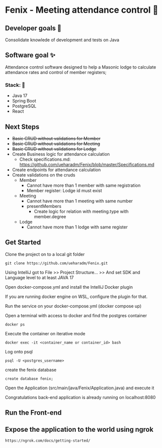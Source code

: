 
# Fenix - Meeting attendance control 📝  
 

## Developer goals 🚀  
Consolidate knowlede of development and tests on Java

## Software goal ✨  
Attendance control software designed to help a Masonic lodge to calculate attendance rates and control of member registers;

### Stack: 📝
- Java 17
- Spring Boot
- PostgreSQL
- React

## Next Steps
- <s>Basic CRUD without validations for Member
- Basic CRUD without validations for Meeting
- Basic CRUD without validations for Lodge</s>
- Create Business logic for attendance calculation
  - Check specifications.md: https://github.com/ueharadm/Fenix/blob/master/Specifications.md
- Create endpoints for attendance calculation
- Create validations on the cruds
    - Member
      - Cannot have more than 1 member with same registration
      - Member register: Lodge id must exist
    - Meeting
      - Cannot have more than 1 meeting with same number
      - presentMembers
        - Create logic for relation with meeting.type with member.degree
    - Lodge
      - Cannot have more than 1 lodge with same register

## Get Started
Clone the project on to a local git folder
```
git clone https://github.com/ueharadm/Fenix.git
```
Using IntelliJ got to File >> Project Structure... >> And set SDK and Language level to at least JAVA 17

Open docker-compose.yml and install the IntelliJ Docker plugin

If you are running docker engine on WSL, configure the plugin for that.

Run the service on your docker-compose.yml (docker compose up)

Open a terminal with access to docker and find the postgres container

```
docker ps
```
Execute the container on iterative mode
```
docker exec -it <container_name or container_id> bash
```
Log onto psql
```
psql -U <postgres_username>
```
create the fenix database
```
create database fenix;
```

Open the Application (src/main/java/Fenix/Application.java) and execute it

Congratulations back-end application is already running on localhost:8080

## Run the Front-end

## Expose the application to the world using ngrok

```
https://ngrok.com/docs/getting-started/
```